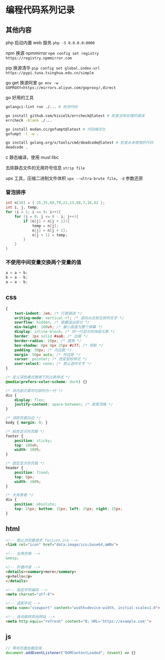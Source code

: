 # 编程代码系列记录

## 其他内容

php 启动内置 web 服务 `php -S 0.0.0.0:8000`

npm 换源 npmmirror `npm config set registry https://registry.npmmirror.com`

pip 换源清华 `pip config set global.index-url https://pypi.tuna.tsinghua.edu.cn/simple`

go get 换源阿里 `go env -w GOPROXY=https://mirrors.aliyun.com/goproxy/,direct`

go 好用的工具

```sh
golangci-lint run ./... # 检测代码

go install github.com/kisielk/errcheck@latest # 检查没有处理的错误
errcheck -blank ./...

go install mvdan.cc/gofumpt@latest # 代码格式化
gofumpt -l -w .

go install golang.org/x/tools/cmd/deadcode@latest # 检查从未使用的代码
deadcode .
```

c 静态编译，使用 musl libc

去除静态文件的无用符号信息 `strip file`

upx 工具，压缩二进制文件体积 `upx --ultra-brute file`，`-d` 参数还原

### 冒泡排序

```c
int n[10] = { 25,35,68,79,21,13,98,7,16,62 };
int i, j, temp;
for (i = 1; i <= 9; i++){
    for (j = 0; j <= 9 - i; j++){
        if (n[j] > n[j + 1]){
            temp = n[j];
            n[j] = n[j + 1];
            n[j + 1] = temp;
        }
    }
}
```

### 不使用中间变量交换两个变量的值

```c
a = a + b;
b = a - b;
a = a - b;
```

## css

```css
{
    text-indent: 2em; /* 行首缩进 */
    writing-mode: vertical-rl; /* 竖向从右到左排列文字 */
    overflow: hidden; /* 隐藏溢出部分 */
    min-height: 100vh; /* 最小高度为整个屏幕 */
    display: inline-block; /* 同一行显示的块级元素 */
    border: 3px solid #aa8; /* 边框 */
    border-radius: 10px; /* 圆角 */
    box-shadow: 0px 0px 25px #c77; /* 阴影 */
    padding: 30px; /* 内边距 */
    margin: 50px auto; /* 外边距 */
    cursor: pointer; /* 改变鼠标样式 */
    user-select: none; /* 禁止选中文字 */
}

/* 定义深色模式情境下的元素样式 */
@media(prefers-color-scheme: dark) {}

/* 将内部元素均匀排列为一行 */
div {
    display: flex;
    justify-content: space-between; /* 首尾顶格 */
}

/* 消除页面白边 */
body { margin: 0; }

/* 粘性显示的页脚 */
footer {
    position: sticky;
    top: 100vh;
    width: 100%;
}

/* 固定显示的页眉 */
header {
    position: fixed;
    top: 0px;
    width: 100%;
}

/* 大背景框 */
div {
    position: absolute;
    top: 15px; bottom: 15px; left: 15px; right: 15px;
}
```

## html

```html
<!-- 阻止浏览器请求 favicon.ico -->
<link rel="icon" href="data:image/ico;base64,aWNv">

<!-- 全角空格 -->
&emsp;

<!-- 折叠内容 -->
<details><summary>more</summary>
<p>hello</p>
</details>

<!-- 指定字符编码 -->
<meta charset="utf-8">

<!-- 适配手机 -->
<meta name="viewport" content="width=device-width, initial-scale=1.0">

<!-- 自动跳转其他网站 -->
<meta http-equiv="refresh" content="0; URL='https://example.com'">
```

## js

```js
// 等待页面加载完成
document.addEventListener("DOMContentLoaded", (event) => {}
```
